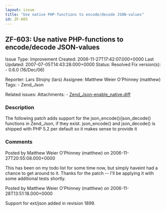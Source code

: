 ```yaml
---
layout: issue
title: "Use native PHP-functions to encode/decode JSON-values"
id: ZF-603
---
```


ZF-603: Use native PHP-functions to encode/decode JSON-values
-------------------------------------------------------------

 Issue Type: Improvement Created: 2006-11-27T17:42:07.000+0000 Last Updated: 2007-07-05T14:43:28.000+0000 Status: Resolved Fix version(s): - 0.6.0 (16/Dec/06)
 
 Reporter:  Lars Strojny (lars)  Assignee:  Matthew Weier O'Phinney (matthew)  Tags: - Zend\_Json
 
 Related issues: 
 Attachments: - [Zend\_Json-enable\_native.diff](/issues/secure/attachment/10169/Zend_Json-enable_native.diff)
 
### Description

The following patch adds support for the json\_encode()/json\_decode() functions in Zend\_Json, if they exist. json\_encode() and json\_decode() is shipped with PHP 5.2 per default so it makes sense to provide it

 

 

### Comments

Posted by Matthew Weier O'Phinney (matthew) on 2006-11-27T20:55:08.000+0000

This has been on my todo list for some time now, but simply haveint had a chance to get around to it. Thanks for the patch -- I'll be applying it with some additional tests shortly.

 

 

Posted by Matthew Weier O'Phinney (matthew) on 2006-11-28T13:51:18.000+0000

Support for ext/json added in revision 1899.

 

 